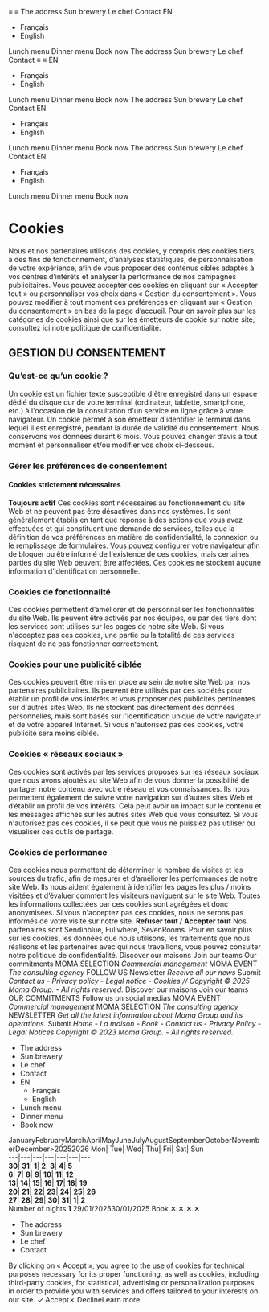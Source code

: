 ≡
≡
The address 
Sun brewery 
Le chef 
Contact 
EN 
  * Français 
  * English 


Lunch menu 
Dinner menu 
Book now 
The address 
Sun brewery 
Le chef 
Contact 
≡
≡
EN 
  * Français 
  * English 


Lunch menu 
Dinner menu 
Book now 
The address 
Sun brewery 
Le chef 
Contact 
EN 
  * Français 
  * English 


Lunch menu 
Dinner menu 
Book now 
The address 
Sun brewery 
Le chef 
Contact 
EN 
  * Français 
  * English 


Lunch menu 
Dinner menu 
Book now 
# Cookies
Nous et nos partenaires utilisons des cookies, y compris des cookies tiers, à des fins de fonctionnement, d’analyses statistiques, de personnalisation de votre expérience, afin de vous proposer des contenus ciblés adaptés à vos centres d’intérêts et analyser la performance de nos campagnes publicitaires. Vous pouvez accepter ces cookies en cliquant sur « Accepter tout » ou personnaliser vos choix dans « Gestion du consentement ».
Vous pouvez modifier à tout moment ces préférences en cliquant sur « Gestion du consentement » en bas de la page d’accueil.
Pour en savoir plus sur les catégories de cookies ainsi que sur les émetteurs de cookie sur notre site, consultez ici notre politique de confidentialité.
## GESTION DU CONSENTEMENT
### Qu’est-ce qu’un cookie ?
Un cookie est un fichier texte susceptible d'être enregistré dans un espace dédié du disque dur de votre terminal (ordinateur, tablette, smartphone, etc.) à l'occasion de la consultation d'un service en ligne grâce à votre navigateur. Un cookie permet à son émetteur d'identifier le terminal dans lequel il est enregistré, pendant la durée de validité du consentement. Nous conservons vos données durant 6 mois. Vous pouvez changer d’avis à tout moment et personnaliser et/ou modifier vos choix ci-dessous. 
### Gérer les préférences de consentement
#### Cookies strictement nécessaires
**Toujours actif** Ces cookies sont nécessaires au fonctionnement du site Web et ne peuvent pas être désactivés dans nos systèmes. Ils sont généralement établis en tant que réponse à des actions que vous avez effectuées et qui constituent une demande de services, telles que la définition de vos préférences en matière de confidentialité, la connexion ou le remplissage de formulaires. Vous pouvez configurer votre navigateur afin de bloquer ou être informé de l'existence de ces cookies, mais certaines parties du site Web peuvent être affectées. Ces cookies ne stockent aucune information d’identification personnelle.
### **Cookies de fonctionnalité**
Ces cookies permettent d’améliorer et de personnaliser les fonctionnalités du site Web. Ils peuvent être activés par nos équipes, ou par des tiers dont les services sont utilisés sur les pages de notre site Web. Si vous n'acceptez pas ces cookies, une partie ou la totalité de ces services risquent de ne pas fonctionner correctement.
### Cookies pour une publicité ciblée
Ces cookies peuvent être mis en place au sein de notre site Web par nos partenaires publicitaires. Ils peuvent être utilisés par ces sociétés pour établir un profil de vos intérêts et vous proposer des publicités pertinentes sur d'autres sites Web. Ils ne stockent pas directement des données personnelles, mais sont basés sur l'identification unique de votre navigateur et de votre appareil Internet. Si vous n'autorisez pas ces cookies, votre publicité sera moins ciblée.
### Cookies « réseaux sociaux »
Ces cookies sont activés par les services proposés sur les réseaux sociaux que nous avons ajoutés au site Web afin de vous donner la possibilité de partager notre contenu avec votre réseau et vos connaissances. Ils nous permettent également de suivre votre navigation sur d’autres sites Web et d’établir un profil de vos intérêts. Cela peut avoir un impact sur le contenu et les messages affichés sur les autres sites Web que vous consultez. Si vous n'autorisez pas ces cookies, il se peut que vous ne puissiez pas utiliser ou visualiser ces outils de partage.
### Cookies de performance
Ces cookies nous permettent de déterminer le nombre de visites et les sources du trafic, afin de mesurer et d’améliorer les performances de notre site Web. Ils nous aident également à identifier les pages les plus / moins visitées et d’évaluer comment les visiteurs naviguent sur le site Web. Toutes les informations collectées par ces cookies sont agrégées et donc anonymisées. Si vous n'acceptez pas ces cookies, nous ne serons pas informés de votre visite sur notre site.
**Refuser tout / Accepter tout**
Nos partenaires sont Sendinblue, Fullwhere, SevenRooms.
Pour en savoir plus sur les cookies, les données que nous utilisons, les traitements que nous réalisons et les partenaires avec qui nous travaillons, vous pouvez consulter notre politique de confidentialité.
Discover our maisons
Join our teams
Our commitments
MOMA SELECTION _Commercial management_
MOMA EVENT _The consulting agency_
FOLLOW US 
Newsletter
_Receive all our news_
Submit
_Contact us - Privacy policy - Legal notice - Cookies // Copyright © 2025 Moma Group. - All rights reserved._
Discover our maisons
Join our teams
OUR COMMITMENTS
Follow us on social medias
MOMA EVENT
_Commercial management_
MOMA SELECTION
_The consulting agency_
NEWSLETTER
_Get all the latest information about Moma Group and its operations._
Submit
_Home - La maison - Book - Contact us - Privacy Policy - Legal Notices_
_Copyright © 2023 Moma Group. - All rights reserved._
  * The address
  * Sun brewery
  * Le chef
  * Contact
  * EN
    * Français
    * English
  * Lunch menu
  * Dinner menu
  * Book now


JanuaryFebruaryMarchAprilMayJuneJulyAugustSeptemberOctoberNovemberDecember>20252026
Mon| Tue| Wed| Thu| Fri| Sat| Sun  
---|---|---|---|---|---|---  
**30**| **31**| **1**| **2**| **3**| **4**| **5**  
**6**| **7**| **8**| **9**| **10**| **11**| **12**  
**13**| **14**| **15**| **16**| **17**| **18**| **19**  
**20**| **21**| **22**| **23**| **24**| **25**| **26**  
**27**| **28**| **29**| **30**| **31**| **1**| **2**  
Number of nights **1**
29/01/202530/01/2025
Book
✕
✕
✕
✕
  * The address 
  * Sun brewery 
  * Le chef 
  * Contact 


By clicking on « Accept », you agree to the use of cookies for technical purposes necessary for its proper functioning, as well as cookies, including third-party cookies, for statistical, advertising or personalization purposes in order to provide you with services and offers tailored to your interests on our site.
✓ Accept✗ DeclineLearn more
